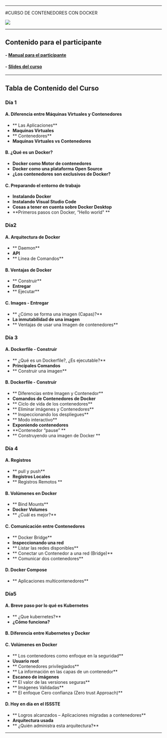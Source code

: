 ------------
#CURSO DE CONTENEDORES CON DOCKER

![](https://www.docker.com/wp-content/uploads/2022/03/horizontal-logo-monochromatic-white.png)

------------

## Contenido para el participante
#### - [Manual para el participante](https://docs.google.com/document/d/1nyzjCzg5vTN08p_gtR_6MviqHuIss-xM/edit?usp=sharing&ouid=103859002972110344283&rtpof=true&sd=true "EL manual para el participante")
#### - [Slides del curso](https://docs.google.com/presentation/d/1VylmSUChDqxTMC_A-JK-Ckg3pWCoFNRj/edit?usp=sharing&ouid=103859002972110344283&rtpof=true&sd=true "Las slides del curso")

------------

## Tabla de Contenido del Curso
### Día 1
#### A. Diferencia entre Máquinas Virtuales y Contenedores
- ** Las Aplicaciones** 
- **Maquinas Virtuales**
- ** Contenedores**
- **Maquinas Virtuales vs Contenedores**

#### B. ¿Qué es un Docker?
- **Docker como Motor de contenedores**
- **Docker como una plataforma Open Source**
- **¿Los contenedores son exclusivos de Docker?**

#### C. Preparando el entorno de trabajo
- **Instalando Docker**
- **Instalando Visual Studio Code**
- **Cosas a tener en cuenta sobre Docker Desktop**
- **Primeros pasos con Docker, “Hello world" **

### Día2
#### A. Arquitectura de Docker
- ** Daemon**
- **API**
- ** Linea de Comandos**

#### B. Ventajas de Docker
- ** Construir**
- **Entregar**
- ** Ejecutar**

#### C. Images - Entregar
- ** ¿Cómo se forma una imagen (Capas)?**
- **La inmutabilidad de una imagen**
- ** Ventajas de usar una Imagen de contenedores**

### Día 3
#### A. Dockerfile - Construir
- ** ¿Qué es un Dockerfile?, ¿Es ejecutable?**
- **Principales Comandos**
- ** Construir una imagen**

#### B. Dockerfile - Construir
- ** Diferencias entre Imagen y Contenedor**
- **Comandos de Contenedores de Docker**
- ** Ciclo de vida de los contenedores**
- ** Eliminar imágenes y Contenedores**
- ** Inspeccionando los despliegues**
- ** Modo interactivo**
- **Exponiendo contenedores**
- **Contenedor “pause” **
- ** Construyendo una imagen de Docker **

### Día 4 
#### A. Registros
- ** pull y push**
- **Registros Locales**
- ** Registros Remotos **

#### B. Volúmenes en Docker
- ** Bind Mounts**
- **Docker Volumes**
- ** ¿Cuál es mejor?**

#### C. Comunicación entre Contenedores
- ** Docker Bridge**
- **Inspeccionando una red**
- ** Listar las redes disponibles**
- ** Conectar un Contenedor a una red (Bridge)**
- ** Comunicar dos contenedores**

#### D. Docker Compose
- ** Aplicaciones multicontenedores**

### Día5
#### A. Breve paso por lo qué es Kubernetes
- ** ¿Que kubernetes?**
- **¿Cómo funciona?**

#### B. Diferencia entre Kubernetes y Docker

#### C. Volúmenes en Docker
- ** Los contenedores como enfoque en la seguridad**
- **Usuario root**
- ** Contenedores privilegiados**
- ** La información en las capas de un contenedor**
- **Escaneo de imágenes**
- ** El valor de las versiones seguras**
- ** Imágenes Validadas**
- ** El enfoque Cero confianza (Zero trust Approach)**

#### D. Hoy en día en el ISSSTE
- ** Logros alcanzados – Aplicaciones migradas a contenedores**
- **Arquitectura usada**
- ** ¿Quién administra esta arquitectura?**

------------

